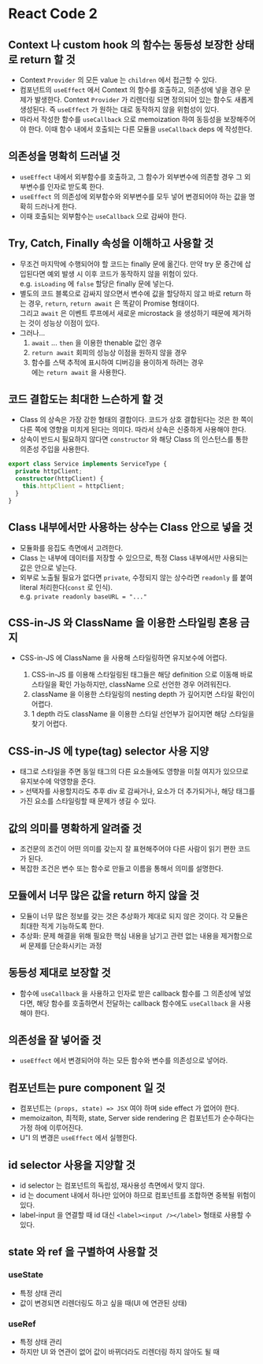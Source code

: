 # React Code 2

## Context 나 custom hook 의 함수는 동등성 보장한 상태로 return 할 것

- Context `Provider` 의 모든 value 는 `children` 에서 접근할 수 있다.
- 컴포넌트의 `useEffect` 에서 Context 의 함수를 호출하고, 의존성에 넣을 경우 문제가 발생한다. Context `Provider` 가 리렌더링 되면 정의되어 있는 함수도 새롭게 생성된다. 즉 `useEffect` 가 원하는 대로 동작하지 않을 위험성이 있다.
- 따라서 작성한 함수를 `useCallback` 으로 memoization 하여 동등성을 보장해주어야 한다. 이때 함수 내에서 호출되는 다른 모듈을 `useCallback` deps 에 작성한다.

## 의존성을 명확히 드러낼 것

- `useEffect` 내에서 외부함수를 호출하고, 그 함수가 외부변수에 의존할 경우 그 외부변수를 인자로 받도록 한다.
- `useEffect` 의 의존성에 외부함수와 외부변수를 모두 넣어 변경되어야 하는 값을 명확히 드러나게 한다.
- 이때 호출되는 외부함수는 `useCallback` 으로 감싸야 한다.

## Try, Catch, Finally 속성을 이해하고 사용할 것

- 무조건 마지막에 수행되어야 할 코드는 finally 문에 옮긴다. 만약 try 문 중간에 삽입된다면 예외 발생 시 이후 코드가 동작하지 않을 위험이 있다.  
  e.g. `isLoading` 에 `false` 할당은 finally 문에 넣는다.
- 별도의 코드 블록으로 감싸지 않으면서 변수에 값을 할당하지 않고 바로 return 하는 경우, `return`, `return await` 은 똑같이 Promise 형태이다.  
  그리고 `await` 은 이벤트 루프에서 새로운 microstack 을 생성하기 때문에 제거하는 것이 성능상 이점이 있다.
- 그러나...
  1. `await` ... `then` 을 이용한 thenable 값인 경우
  2. `return await` 회피의 성능상 이점을 원하지 않을 경우
  3. 함수를 스택 추적에 표시하여 디버깅을 용이하게 하려는 경우  
     에는 `return await` 을 사용한다.

## 코드 결합도는 최대한 느슨하게 할 것

- Class 의 상속은 가장 강한 형태의 결합이다. 코드가 상호 결합된다는 것은 한 쪽이 다른 쪽에 영향을 미치게 된다는 의미다. 따라서 상속은 신중하게 사용해야 한다.
- 상속이 반드시 필요하지 않다면 `constructor` 와 해당 Class 의 인스턴스를 통한 의존성 주입을 사용한다.

```ts
export class Service implements ServiceType {
  private httpClient;
  constructor(httpClient) {
    this.httpClient = httpClient;
  }
}
```

## Class 내부에서만 사용하는 상수는 Class 안으로 넣을 것

- 모듈화를 응집도 측면에서 고려한다.
- Class 는 내부에 데이터를 저장할 수 있으므로, 특정 Class 내부에서만 사용되는 값은 안으로 넣는다.
- 외부로 노출될 필요가 없다면 `private`, 수정되지 않는 상수라면 `readonly` 를 붙여 literal 처리한다(`const` 로 인식).  
  e.g. `private readonly baseURL = "..."`

## CSS-in-JS 와 ClassName 을 이용한 스타일링 혼용 금지

- CSS-in-JS 에 ClassName 을 사용해 스타일링하면 유지보수에 어렵다.

  1. CSS-in-JS 를 이용해 스타일링된 태그들은 해당 definition 으로 이동해 바로 스타일을 확인 가능하지만, className 으로 선언한 경우 어려워진다.
  2. className 을 이용한 스타일링의 nesting depth 가 깊어지면 스타일 확인이 어렵다.
  3. 1 depth 라도 className 을 이용한 스타일 선언부가 길어지면 해당 스타일을 찾기 어렵다.

## CSS-in-JS 에 type(tag) selector 사용 지양

- 태그로 스타일을 주면 동일 태그의 다른 요소들에도 영향을 미칠 여지가 있으므로 유지보수에 악영향을 준다.
- `>` 선택자를 사용할지라도 추후 div 로 감싸거나, 요소가 더 추가되거나, 해당 태그를 가진 요소를 스타일링할 때 문제가 생길 수 있다.

## 값의 의미를 명확하게 알려줄 것

- 조건문의 조건이 어떤 의미를 갖는지 잘 표현해주어야 다른 사람이 읽기 편한 코드가 된다.
- 복잡한 조건은 변수 또는 함수로 만들고 이름을 통해서 의미를 설명한다.

## 모듈에서 너무 많은 값을 return 하지 않을 것

- 모듈이 너무 많은 정보를 갖는 것은 추상화가 제대로 되지 않은 것이다. 각 모듈은 최대한 적게 기능하도록 한다.
- 추상화: 문제 해결을 위해 필요한 핵심 내용을 남기고 관련 없는 내용을 제거함으로써 문제를 단순화시키는 과정

## 동등성 제대로 보장할 것

- 함수에 `useCallback` 을 사용하고 인자로 받은 callback 함수를 그 의존성에 넣었다면, 해당 함수를 호출하면서 전달하는 callback 함수에도 `useCallback` 을 사용해야 한다.

## 의존성을 잘 넣어줄 것

- `useEffect` 에서 변경되어야 하는 모든 함수와 변수를 의존성으로 넣어라.

## 컴포넌트는 pure component 일 것

- 컴포넌트는 `(props, state) => JSX` 여야 하며 side effect 가 없어야 한다.
- memoizaiton, 최적화, state, Server side rendering 은 컴포넌트가 순수하다는 가정 하에 이루어진다.
- U"I 의 변경은 `useEffect` 에서 실행한다.

## id selector 사용을 지양할 것

- id selector 는 컴포넌트의 독립성, 재사용성 측면에서 맞지 않다.
- id 는 document 내에서 하나만 있어야 하므로 컴포넌트를 조합하면 중복될 위험이 있다.
- label-input 을 연결할 때 id 대신 `<label><input /></label>` 형태로 사용할 수 있다.

## state 와 ref 을 구별하여 사용할 것

### useState

- 특정 상태 관리
- 값이 변경되면 리렌더링도 하고 싶을 때(UI 에 연관된 상태)

### useRef

- 특정 상태 관리
- 하지만 UI 와 연관이 없어 값이 바뀌더라도 리렌더링 하지 않아도 될 때
